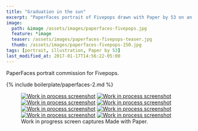 ```yaml
---
title: "Graduation in the sun"
excerpt: "PaperFaces portrait of Fivepops drawn with Paper by 53 on an iPad."
image: 
  path: &image /assets/images/paperfaces-fivepops.jpg 
  feature: *image
  teaser: /assets/images/paperfaces-fivepops-teaser.jpg
  thumb: /assets/images/paperfaces-fivepops-150.jpg
tags: [portrait, illustration, Paper by 53]
last_modified_at: 2017-01-17T14:56:22-05:00
---
```


PaperFaces portrait commission for Fivepops.

{% include boilerplate/paperfaces-2.md %}

<figure class="third">
  <a href="{{ site.url }}/assets/images/paperfaces-fivepops-process-1-lg.jpg"><img src="{{ site.url }}/assets/images/paperfaces-fivepops-process-1-600.jpg" alt="Work in process screenshot"></a>
  <a href="{{ site.url }}/assets/images/paperfaces-fivepops-process-2-lg.jpg"><img src="{{ site.url }}/assets/images/paperfaces-fivepops-process-2-600.jpg" alt="Work in process screenshot"></a>
  <a href="{{ site.url }}/assets/images/paperfaces-fivepops-process-3-lg.jpg"><img src="{{ site.url }}/assets/images/paperfaces-fivepops-process-3-600.jpg" alt="Work in process screenshot"></a>
  <a href="{{ site.url }}/assets/images/paperfaces-fivepops-process-4-lg.jpg"><img src="{{ site.url }}/assets/images/paperfaces-fivepops-process-4-600.jpg" alt="Work in process screenshot"></a>
  <a href="{{ site.url }}/assets/images/paperfaces-fivepops-process-5-lg.jpg"><img src="{{ site.url }}/assets/images/paperfaces-fivepops-process-5-600.jpg" alt="Work in process screenshot"></a>
  <a href="{{ site.url }}/assets/images/paperfaces-fivepops-process-6-lg.jpg"><img src="{{ site.url }}/assets/images/paperfaces-fivepops-process-6-600.jpg" alt="Work in process screenshot"></a>
  <a href="{{ site.url }}/assets/images/paperfaces-fivepops-process-7-lg.jpg"><img src="{{ site.url }}/assets/images/paperfaces-fivepops-process-7-600.jpg" alt="Work in process screenshot"></a>
  <a href="{{ site.url }}/assets/images/paperfaces-fivepops-process-8-lg.jpg"><img src="{{ site.url }}/assets/images/paperfaces-fivepops-process-8-600.jpg" alt="Work in process screenshot"></a>
  <figcaption>Work in progress screen captures Made with Paper.</figcaption>
</figure>
